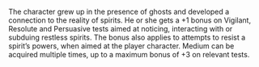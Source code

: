 The character grew up in the presence of ghosts and developed a connection to the reality of spirits. He or she gets a +1 bonus on Vigilant, Resolute and Persuasive tests aimed at noticing, interacting with or subduing restless spirits. The bonus also applies to attempts to resist a spirit’s powers, when aimed at the player character. Medium can be acquired multiple times, up to a maximum bonus of +3 on relevant tests.